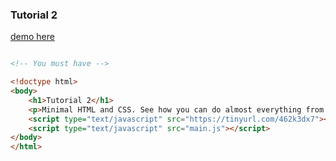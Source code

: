 ### Tutorial 2

[demo here](https://gormanlearncode.github.io/learncode/tutorial2/)

```html

<!-- You must have -->

<!doctype html>
<body>
    <h1>Tutorial 2</h1>
    <p>Minimal HTML and CSS. See how you can do almost everything from code. The two mandatory items in html are, the helper functions import and the reference to your code on man.js.</p>
    <script type="text/javascript" src="https://tinyurl.com/462k3dx7"></script>
    <script type="text/javascript" src="main.js"></script>
</body>
</html>

```